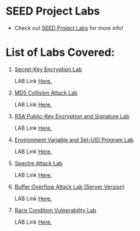 # SEED Project Labs

- Check out [SEED Project Labs](https://seedsecuritylabs.org/Labs_20.04/) for more info!

# List of Labs Covered:
1. [Secret-Key Encryption Lab](/1-secret-key-encrypt/)
    
    LAB Link [Here.](https://seedsecuritylabs.org/Labs_20.04/Crypto/Crypto_Encryption/)

2. [MD5 Collision Attack Lab](/2-MD5-attack/)

    LAB Link [Here.](https://seedsecuritylabs.org/Labs_20.04/Crypto/Crypto_MD5_Collision/)

3. [RSA Public-Key Encryption and Signature Lab](/3-RSA/)

    LAB Link [Here.](https://seedsecuritylabs.org/Labs_20.04/Crypto/Crypto_RSA/)

4. [Environment Variable and Set-UID Program Lab](/4-environment-variable-and-setuid/)

    LAB Link [Here.](https://seedsecuritylabs.org/Labs_20.04/Software/Environment_Variable_and_SetUID/)

5. [Spectre Attack Lab](/5-Spectre-attack/)

    LAB Link [Here.](https://seedsecuritylabs.org/Labs_20.04/System/Spectre_Attack/)

6. [Buffer Overflow Attack Lab (Server Version)](/6-buffer-overflow-attack-server/)

    LAB Link [Here.](https://seedsecuritylabs.org/Labs_20.04/Software/Buffer_Overflow_Server/)

7. [Race Condition Vulnerability Lab](/7-race-condition/)

    LAB Link [Here.](https://seedsecuritylabs.org/Labs_20.04/Software/Race_Condition/)